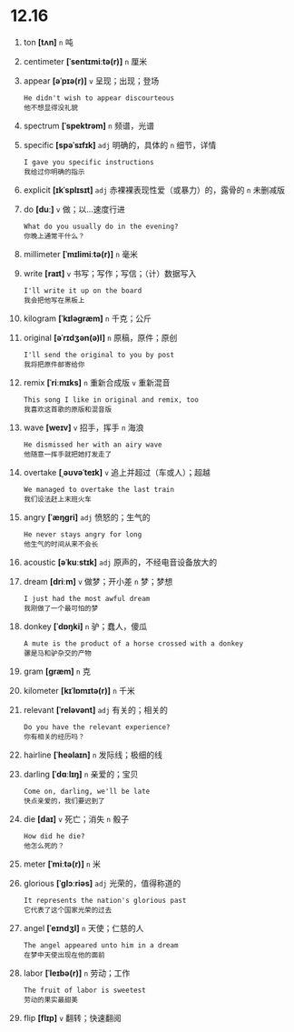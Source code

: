 # 12.16

1. ton **[tʌn]** `n` 吨

2. centimeter **[ˈsentɪmiːtə(r)]** `n` 厘米

3. appear **[əˈpɪə(r)]** `v` 呈现；出现；登场

   ```
   He didn't wish to appear discourteous
   他不想显得没礼貌
   ```

4. spectrum **[ˈspektrəm]** `n` 频谱，光谱

5. specific **[spəˈsɪfɪk]** `adj` 明确的，具体的 `n` 细节，详情

   ```
   I gave you specific instructions
   我给过你明确的指示
   ```

6. explicit **[ɪkˈsplɪsɪt]** `adj` 赤裸裸表现性爱（或暴力）的，露骨的 `n` 未删减版

7. do **[duː]** `v` 做；以...速度行进

   ```
   What do you usually do in the evening?
   你晚上通常干什么？
   ```

8. millimeter **[ˈmɪlimiːtə(r)]** `n` 毫米

9. write **[raɪt]** `v` 书写；写作；写信；（计）数据写入

   ```
   I'll write it up on the board
   我会把他写在黑板上
   ```

10. kilogram **[ˈkɪləɡræm]** `n` 千克；公斤

11. original **[əˈrɪdʒən(ə)l]** `n` 原稿，原件；原创

    ```
    I'll send the original to you by post
    我将把原件邮寄给你
    ```

12. remix **[ˈriːmɪks]** `n` 重新合成版 `v` 重新混音

    ```
    This song I like in original and remix, too
    我喜欢这首歌的原版和混音版
    ```

13. wave **[weɪv]** `v` 招手，挥手 `n` 海浪

    ```
    He dismissed her with an airy wave
    他随意一挥手就把她打发走了
    ```

14. overtake **[ˌəʊvəˈteɪk]** `v` 追上并超过（车或人）；超越

    ```
    We managed to overtake the last train
    我们设法赶上末班火车
    ```

15. angry **[ˈæŋɡri]** `adj` 愤怒的；生气的

    ```
    He never stays angry for long
    他生气的时间从来不会长
    ```

16. acoustic **[əˈkuːstɪk]** `adj` 原声的，不经电音设备放大的

17. dream **[driːm]** `v` 做梦；开小差 `n` 梦；梦想

    ```
    I just had the most awful dream
    我刚做了一个最可怕的梦
    ```

18. donkey **[ˈdɒŋki]** `n` 驴；蠢人，傻瓜

    ```
    A mute is the product of a horse crossed with a donkey
    骡是马和驴杂交的产物
    ```

19. gram **[ɡræm]** `n` 克

20. kilometer **[kɪˈlɒmɪtə(r)]** `n` 千米

21. relevant **[ˈreləvənt]** `adj` 有关的；相关的

    ```
    Do you have the relevant experience?
    你有相关的经历吗？
    ```

22. hairline **[ˈheəlaɪn]** `n` 发际线；极细的线

23. darling **[ˈdɑːlɪŋ]** `n` 亲爱的；宝贝

    ```
    Come on, darling, we'll be late
    快点亲爱的，我们要迟到了
    ```

24. die **[daɪ]** `v` 死亡；消失 `n` 骰子

    ```
    How did he die?
    他怎么死的？
    ```

25. meter **[ˈmiːtə(r)]** `n` 米

26. glorious **[ˈɡlɔːriəs]** `adj` 光荣的，值得称道的

    ```
    It represents the nation's glorious past
    它代表了这个国家光荣的过去
    ```

27. angel **[ˈeɪndʒl]** `n` 天使；仁慈的人

    ```
    The angel appeared unto him in a dream
    在梦中天使出现在他的面前
    ```

28. labor **[ˈleɪbə(r)]** `n` 劳动；工作

    ```
    The fruit of labor is sweetest
    劳动的果实最甜美
    ```

29. flip **[flɪp]** `v` 翻转；快速翻阅
